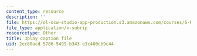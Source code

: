 ```yaml
---
content_type: resource
description: ''
file: https://ol-ocw-studio-app-production.s3.amazonaws.com/courses/6-004-computation-structures-spring-2017/2ec80acd57865499b343e3c400cb9c44_6XV3uLfKzog.vtt
file_type: application/x-subrip
resourcetype: Other
title: 3play caption file
uid: 2ec80acd-5786-5499-b343-e3c400cb9c44
---
```

